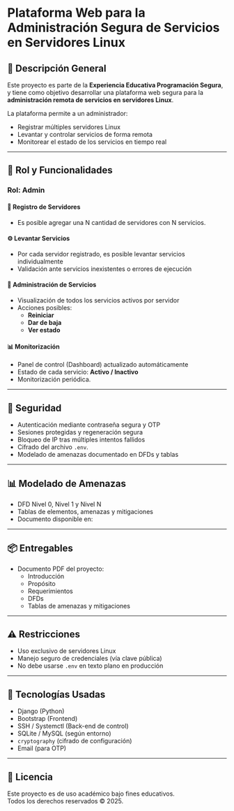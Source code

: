 # Plataforma Web para la Administración Segura de Servicios en Servidores Linux

## 📌 Descripción General

Este proyecto es parte de la **Experiencia Educativa Programación Segura**, y tiene como objetivo desarrollar una plataforma web segura para la **administración remota de servicios en servidores Linux**.

La plataforma permite a un administrador:
- Registrar múltiples servidores Linux
- Levantar y controlar servicios de forma remota
- Monitorear el estado de los servicios en tiempo real

---

## 👤 Rol y Funcionalidades

### Rol: Admin

#### 🔐 Registro de Servidores
- Es posible agregar una N cantidad de servidores con N servicios.
  
#### ⚙️ Levantar Servicios
- Por cada servidor registrado, es posible levantar servicios individualmente
- Validación ante servicios inexistentes o errores de ejecución

#### 🔄 Administración de Servicios
- Visualización de todos los servicios activos por servidor
- Acciones posibles:
  - **Reiniciar**
  - **Dar de baja**
  - **Ver estado**

#### 📊 Monitorización
- Panel de control (Dashboard) actualizado automáticamente
- Estado de cada servicio: **Activo / Inactivo**
- Monitorización periódica.

---

## 🔐 Seguridad

- Autenticación mediante contraseña segura y OTP
- Sesiones protegidas y regeneración segura
- Bloqueo de IP tras múltiples intentos fallidos
- Cifrado del archivo `.env`.
- Modelado de amenazas documentado en DFDs y tablas

---

## 📊 Modelado de Amenazas

- DFD Nivel 0, Nivel 1 y Nivel N
- Tablas de elementos, amenazas y mitigaciones
- Documento disponible en:  
---

## 📦 Entregables

- Documento PDF del proyecto:
  - Introducción
  - Propósito
  - Requerimientos
  - DFDs
  - Tablas de amenazas y mitigaciones

---


## ⚠️ Restricciones

- Uso exclusivo de servidores Linux
- Manejo seguro de credenciales (vía clave pública)
- No debe usarse `.env` en texto plano en producción

---

## 🚀 Tecnologías Usadas

- Django (Python)
- Bootstrap (Frontend)
- SSH / Systemctl (Back-end de control)
- SQLite / MySQL (según entorno)
- `cryptography` (cifrado de configuración)
- Email (para OTP)

---


## 📜 Licencia

Este proyecto es de uso académico bajo fines educativos.  
Todos los derechos reservados © 2025.
